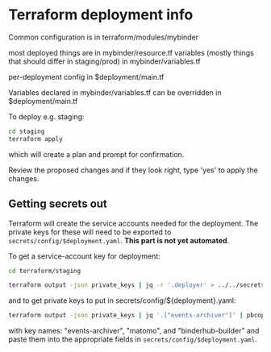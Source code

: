 # Terraform deployment info

Common configuration is in terraform/modules/mybinder

most deployed things are in mybinder/resource.tf
variables (mostly things that should differ in staging/prod) in mybinder/variables.tf

per-deployment config in $deployment/main.tf

Variables declared in mybinder/variables.tf can be overridden in $deployment/main.tf

To deploy e.g. staging:

```bash
cd staging
terraform apply
```

which will create a plan and prompt for confirmation.

Review the proposed changes and if they look right, type 'yes' to apply the changes.


## Getting secrets out

Terraform will create the service accounts needed for the deployment.
The private keys for these will need to be exported to `secrets/config/$deployment.yaml`.
**This part is not yet automated**.

To get a service-account key for deployment:

```bash
cd terraform/staging

terraform output -json private_keys | jq -r '.deployer' > ../../secrets/gke-auth-key-staging2.json
```

and to get private keys to put in secrets/config/${deployment}.yaml:

```bash
terraform output -json private_keys | jq '.["events-archiver"]' | pbcopy
```

with key names: "events-archiver", "matomo", and "binderhub-builder" and paste them into the appropriate fields in `secrets/config/$deployment.yaml`.

